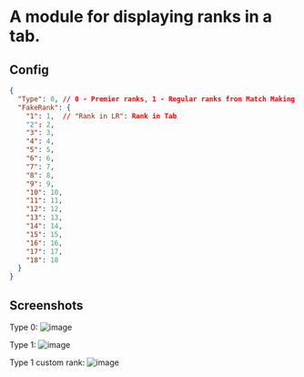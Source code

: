 # A module for displaying ranks in a tab.

## Config

```json
{
  "Type": 0, // 0 - Premier ranks, 1 - Regular ranks from Match Making (1 - 18) or custom ranks (19, 20, ...).
  "FakeRank": {
    "1": 1,  // "Rank in LR": Rank in Tab
    "2": 2,
    "3": 3,
    "4": 4,
    "5": 5,
    "6": 6,
    "7": 7,
    "8": 8,
    "9": 9,
    "10": 10,
    "11": 11,
    "12": 12,
    "13": 13,
    "14": 14,
    "15": 15,
    "16": 16,
    "17": 17,
    "18": 18
  }
}
```

## Screenshots
Type 0:
![image](https://github.com/user-attachments/assets/012dfe78-15d0-495b-bb93-31ab46c4743d)

Type 1:
![image](https://github.com/user-attachments/assets/68158a07-33f8-4bad-ad7a-0c69ae44c889)

Type 1 custom rank:
![image](https://github.com/user-attachments/assets/8a987025-ceab-4920-b107-612559a3bc37)


